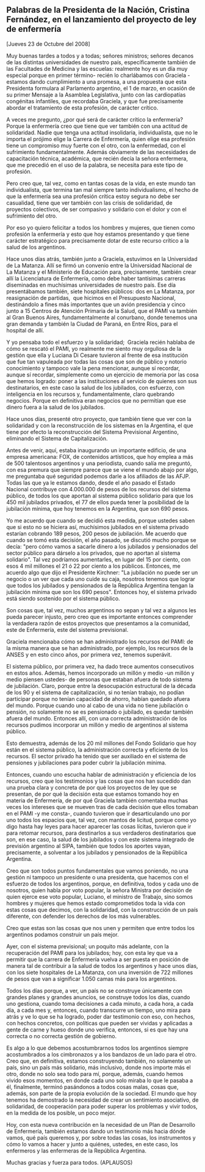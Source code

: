 Palabras de la Presidenta de la Nación, Cristina Fernández, en el lanzamiento del proyecto de ley de enfermería
---------------------------------------------------------------------------------------------------------------

[Jueves 23 de Octubre del 2008]

Muy buenas tardes a todos y a todas; señores ministros; señores decanos
de las distintas universidades de nuestro país, específicamente también
de las Facultades de Medicina y las escuelas: realmente hoy es un día
muy especial porque en primer término- recién lo charlábamos con
Graciela - estamos dando cumplimiento a una promesa, a una propuesta que
esta Presidenta formulara al Parlamento argentino, el 1 de marzo, en
ocasión de su primer Mensaje a la Asamblea Legislativa, junto con las
cardiopatías congénitas infantiles, que recordaba Graciela, y que fue
precisamente abordar el tratamiento de esta profesión, de carácter
crítico.

A veces me pregunto, ¿por qué será de carácter crítico la enfermería?
Porque la enfermería creo que tiene que ver también con una actitud de
solidaridad. Nadie que tenga una actitud insolidaria, individualista,
que no le importa el prójimo elige la Carrera de Enfermería, quien elige
esa profesión tiene un compromiso muy fuerte con el otro, con la
enfermedad, con el sufrimiento fundamentalmente. Además obviamente de
las necesidades de capacitación técnica, académica, que recién decía la
señora enfermera, que me precedió en el uso de la palabra, se necesita
para este tipo de profesión.

Pero creo que, tal vez, como en tantas cosas de la vida, en este mundo
tan individualista, que termina tan mal siempre tanto individualismo, el
hecho de que la enfermería sea una profesión crítica estoy segura no
debe ser casualidad, tiene que ver también con las crisis de
solidaridad, de proyectos colectivos, de ser compasivo y solidario con
el dolor y con el sufrimiento del otro.

Por eso yo quiero felicitar a todos los hombres y mujeres, que tienen
como profesión la enfermería y esto que hoy estamos presentando y que
tiene carácter estratégico para precisamente dotar de este recurso
crítico a la salud de los argentinos.

Hace unos días atrás, también junto a Graciela, estuvimos en la
Universidad de La Matanza. Allí se firmó un convenio entre la
Universidad Nacional de La Matanza y el Ministerio de Educación para,
precisamente, también crear allí la Licenciatura de Enfermería, como
debe haber tantísimas carreras diseminadas en muchísimas universidades
de nuestro país. Ese día presentábamos también, siete hospitales
públicos: dos en La Matanza, por reasignación de partidas,  que hicimos
en el Presupuesto Nacional, destinándolo a fines más importantes que un
avión presidencia y cinco junto a 15 Centros de Atención Primaria de la
Salud, que el PAMI va también al Gran Buenos Aires, fundamentalmente al
conurbano, donde tenemos una gran demanda y también la Ciudad de Paraná,
en Entre Ríos, para el hospital de allí.

Y yo pensaba todo el esfuerzo y la solidaridad;  Graciela recién hablaba
de cómo se rescató el PAMI, yo realmente me siento muy orgullosa de la
gestión que ella y Luciana Di Cesare tuvieron al frente de esa
institución que fue tan vapuleada por todas las cosas que son de público
y notorio conocimiento y tampoco vale la pena mencionar, aunque sí
recordar, aunque sí recordar, simplemente como un ejercicio de memoria
por las cosa que hemos logrado: poner a las instituciones al servicio de
quienes son sus destinatarios, en este caso la salud de los jubilados,
con esfuerzo, con inteligencia en los recursos y, fundamentalmente,
claro quebrando negocios. Porque en definitiva eran negocios que no
permitían que ese dinero fuera a la salud de los jubilados.

Hace unos días, presenté otro proyecto, que también tiene que ver con la
solidaridad y con la reconstrucción de los sistemas en la Argentina, el
que tiene por efecto la reconstrucción del Sistema Previsional
Argentino, eliminando el Sistema de Capitalización.    

Antes de venir, aquí, estaba inaugurando un importante edificio, de una
empresa americana: FOX, de contenidos artísticos, que hoy emplea a más
de 500 talentosos argentinos y una periodista, cuando salía me preguntó,
con esa premura que siempre parece que se viene el mundo abajo por algo,
me preguntaba qué seguridad podemos darle a los afiliados de las AFJP.
Todas las que ya le estamos dando, desde el año pasado el Estado
Nacional contribuye con 4.000.000 de pesos de los recursos del sistema
público, de todos los que aportan al sistema público solidario para que
los 450 mil jubilados privados, el 77 de ellos pueda tener la
posibilidad de la jubilación mínima, que hoy tenemos en la Argentina,
que son 690 pesos.

Yo me acuerdo que cuando se decidió esta medida, porque ustedes saben
que si esto no se hiciera así, muchísimos jubilados en el sistema
privado estarían cobrando 189 pesos, 200 pesos de jubilación. Me acuerdo
que cuando se tomó esta decisión, el año pasado, se discutió mucho
porque se decía: "pero cómo vamos a sacarle dinero a los jubilados y
pensionados del sector público para dárselo a los privados, que no
aportan al sistema solidario". Tal vez podríamos aumentarles, en lugar
del 15 por ciento, con esos 4 mil millones el 21 ó 22 por ciento a los
públicos. Entonces, me acuerdo algo que dijo el Presidente Kirchner: "La
jubilación no puede ser un negocio o un ver que cada uno cuide su caja,
nosotros tenemos que lograr que todos los jubilados y pensionados de la
República Argentina tengan la jubilación mínima que son los 690 pesos".
Entonces hoy, el sistema privado está siendo sostenido por el sistema
público.

Son cosas que, tal vez, muchos argentinos no sepan y tal vez a algunos
les pueda parecer injusto, pero creo que es importante entonces
comprender la verdadera razón de estos proyectos que presentamos a la
comunidad, este de Enfermería, este del sistema previsional.

Graciela mencionaba cómo se han administrado los recursos del PAMI: de
la misma manera que se han administrado, por ejemplo, los recursos de la
ANSES y en esto cinco años, por primera vez, tenemos superávit.

El sistema público, por primera vez, ha dado trece aumentos consecutivos
en estos años. Además, hemos incorporado un millón y medio -un millón y
medio piensen ustedes- de personas que estaban afuera de todo sistema de
jubilación. Claro, porque entre la desocupación estructural de la década
de los 90 y el sistema de capitalización, si no tenían trabajo, no
podían participar porque no tenían capacidad de ahorro, habían quedado
afuera del mundo. Porque cuando uno al cabo de una vida no tiene
jubilación o pensión, no solamente no se es pensionado o jubilado, es
quedar también afuera del mundo. Entonces allí, con una correcta
administración de los recursos pudimos incorporar un millón y medio de
argentinos al sistema público.

Esto demuestra, además de los 20 mil millones del Fondo Solidario que
hoy están en el sistema público, la administración correcta y eficiente
de los recursos. El sector privado ha tenido que ser auxiliado en el
sistema de pensiones y jubilaciones para poder cubrir la jubilación
mínima.

Entonces, cuando uno escucha hablar de administración y eficiencia de
los recursos, creo que los testimonios y las cosas que nos han sucedido
dan una prueba clara y concreta de por qué los proyectos de ley que se
presentan, de por qué la decisión esta que estamos tomando hoy en
materia de Enfermería, de por qué Graciela también comentaba muchas
veces los intereses que se mueven tras de cada decisión que ellos
tomaban en el PAMI -y me consta-, cuando tuvieron que ir desarticulando
uno por uno todos los espacios que, tal vez, con mantos de licitud,
porque como yo digo hasta hay leyes para hacer aparecer las cosas
lícitas, tuvieron que ir para retomar recursos, para destinarlos a sus
verdaderos destinatarios que son, en ese caso, la salud de los jubilados
y con este sistema integrado de previsión argentino al SIPA, también que
todos los aportes vayan, precisamente, a solventar a los jubilados y
pensionados de la República Argentina.

Creo que son todos puntos fundamentales que vamos poniendo, no una
gestión ni tampoco un presidente o una presidenta, que hacemos con el
esfuerzo de todos los argentinos, porque, en definitiva, todos y cada
uno de nosotros, quien habla por voto popular, la señora Ministra por
decisión de quien ejerce ese voto popular, Luciano, el ministro de
Trabajo, sino somos hombres y mujeres que hemos estado comprometidos
toda la vida con estas cosas que decimos, con la solidaridad, con la
construcción de un país diferente, con defender los derechos de los más
vulnerables.

Creo que estas son las cosas que nos unen y permiten que entre todos los
argentinos podamos construir un país mejor.

Ayer, con el sistema previsional; un poquito más adelante, con la
recuperación del PAMI para los jubilados; hoy, con esta ley que va a
permitir que la carrera de Enfermería vuelva a ser puesta en posición de
manera tal de contribuir a la salud de todos los argentinos y hace unos
días, con los siete hospitales de La Matanza, con una inversión de 722
millones de pesos que van a significar 1.050 camas más para los
argentinos.

Todos los días porque, a ver, un país no se construye únicamente con
grandes planes y grandes anuncios, se construye todos los días, cuando
uno gestiona, cuando toma decisiones a cada minuto, a cada hora, a cada
día, a cada mes y, entonces, cuando transcurre un tiempo, uno mira para
atrás y ve lo que se ha logrado, poder dar testimonio con eso, con
hechos, con hechos concretos, con políticas que pueden ser vividas y
aplicadas a gente de carne y hueso donde uno verifica, entonces, si es
que hay una correcta o no correcta gestión de gobierno.

Es algo a lo que debemos acostumbrarnos todos los argentinos siempre
acostumbrados a los cimbronazos y a los bandazos de un lado para el
otro. Creo que, en definitiva, estamos construyendo también, no
solamente un país, sino un país más solidario, más inclusivo, donde nos
importe más el otro, donde no solo sea todo para mí, porque, además,
cuando hemos vivido esos momentos, en donde cada uno solo miraba lo que
le pasaba a él, finalmente, terminó pasándonos a todos cosas malas,
cosas que, además, son parte de la propia evolución de la sociedad. El
mundo que hoy tenemos ha demostrado la necesidad de crear un sentimiento
asociativo, de solidaridad, de cooperación para poder superar los
problemas y vivir todos, en la medida de los posible, un poco mejor.

Hoy, con esta nueva contribución en la necesidad de un Plan de
Desarrollo de Enfermería, también estamos dando un testimonio más hacia
dónde vamos, qué país queremos y, por sobre todas las cosas, los
instrumentos y cómo lo vamos a hacer y junto a quiénes, ustedes, en este
caso, los enfermeros y las enfermeras de la República Argentina.

Muchas gracias y fuerza para todos. (APLAUSOS)

 

 

 

